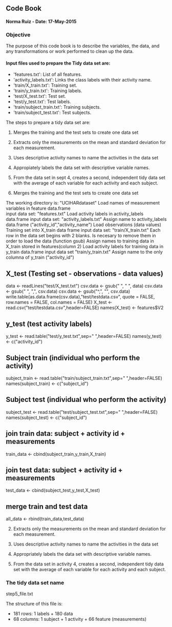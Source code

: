 ## Code Book
#### Norma Ruiz - Date: 17-May-2015
### Objective

The purpose of this code book is to describe the variables, the data, and any transformations or work performed to clean up the data.

#### Input files used to prepare the Tidy data set are:

* 'features.txt': List of all features.
* 'activity_labels.txt': Links the class labels with their activity name.
* 'train/X_train.txt': Training set.
* 'train/y_train.txt': Training labels.
* 'test/X_test.txt': Test set.
* 'test/y_test.txt': Test labels.
* 'train/subject_train.txt': Training subjects. 
* 'train/subject_test.txt': Test subjects.

The steps to prepare a tidy data set are:
 1. Merges the training and the test sets to create one data set
 2. Extracts only the measurements on the mean and standard deviation 
    for each measurement.
 3. Uses descriptive activity names to name the activities in the data set
 4. Appropiately labels the data set with descriptive variable names.
 5. From the data set in sept 4, creates a second, independent tidy data set 
    with the average of each variable for each activity and each subject.


1. Merges the training and the test sets to create one data set

The working directory is: "UCIHARdataset"
Load names of measurement variables in feature data.frame  
   input data set: "features.txt"
Load activity labels in activity_labels data.frame
   input data set: "activity_labels.txt"
Assign name to activity_labels data.frame ("activity_id","activity_name")
Load observations (data values) Training set into X_train data frame
   input data set: "train/X_train.txt"
   Each row in the data set begins with 2 blanks. Is necesary to remove them
   in order to load the data (function gsub)
Assign names to training data in X_train stored in features(column 2)
Load activity labels for training data in y_train data.frame
   input data set "train/y_train.txt"
Assign name to the only columna of y_train ("activity_id")
## X_test (Testing set - observations - data values)  
   data <- readLines("test/X_test.txt")
   csv.data <- gsub("  ", " ", data)
   csv.data <- gsub(" ", ",", csv.data)
   csv.data <- gsub("^,", "", csv.data)
   write.table(as.data.frame(csv.data),"test/testdata.csv", 
               quote = FALSE, row.names = FALSE, col.names = FALSE)
   X_test <- read.csv("test/testdata.csv",header=FALSE)
   names(X_test) <- features$V2
## y_test (test activity labels)  
   y_test <- read.table("test/y_test.txt",sep=" ",header=FALSE)
   names(y_test) <- c("activity_id")
## Subject train (individual who perform the activity)
   subject_train <- read.table("train/subject_train.txt",sep=" ",header=FALSE)
   names(subject_train) <- c("subject_id")
## Subject test (individual who perform the activity)
   subject_test <- read.table("test/subject_test.txt",sep=" ",header=FALSE)
   names(subject_test) <- c("subject_id")
## join train data: subject + activity id + measurements  
   train_data <- cbind(subject_train,y_train,X_train) 
## join test data: subject + activity id + measurements  
   test_data <- cbind(subject_test,y_test,X_test)
## merge train and test data
   all_data <- rbind(train_data,test_data)


2. Extracts only the measurements on the mean and standard deviation for each measurement. 

3. Uses descriptive activity names to name the activities in the data set

4. Appropriately labels the data set with descriptive variable names. 

5. From the data set in activity 4, creates a second, independent tidy data set with the average of each variable for each activity and each subject.


### The tidy data set name

step5_file.txt

The structure of this file is:

* 181 rows: 1 labels + 180 data
* 68 columns: 1 subject + 1 activity + 66 feature (measurements)
